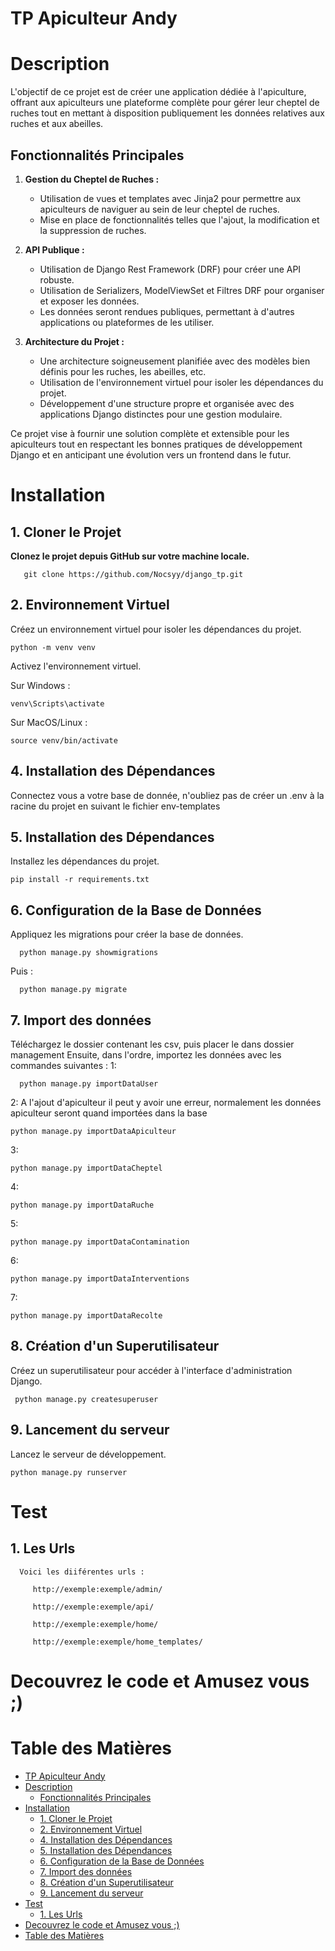 # TP Apiculteur Andy

# Description

L'objectif de ce projet est de créer une application dédiée à l'apiculture, offrant aux apiculteurs une plateforme complète pour gérer leur cheptel de ruches tout en mettant à disposition publiquement les données relatives aux ruches et aux abeilles.

## Fonctionnalités Principales

1. **Gestion du Cheptel de Ruches :**
   - Utilisation de vues et templates avec Jinja2 pour permettre aux apiculteurs de naviguer au sein de leur cheptel de ruches.
   - Mise en place de fonctionnalités telles que l'ajout, la modification et la suppression de ruches.

2. **API Publique :**
   - Utilisation de Django Rest Framework (DRF) pour créer une API robuste.
   - Utilisation de Serializers, ModelViewSet et Filtres DRF pour organiser et exposer les données.
   - Les données seront rendues publiques, permettant à d'autres applications ou plateformes de les utiliser.

3. **Architecture du Projet :**
   - Une architecture soigneusement planifiée avec des modèles bien définis pour les ruches, les abeilles, etc.
   - Utilisation de l'environnement virtuel pour isoler les dépendances du projet.
   - Développement d'une structure propre et organisée avec des applications Django distinctes pour une gestion modulaire.



Ce projet vise à fournir une solution complète et extensible pour les apiculteurs tout en respectant les bonnes pratiques de développement Django et en anticipant une évolution vers un frontend dans le futur.

# Installation

## 1. Cloner le Projet

   **Clonez le projet depuis GitHub sur votre machine locale.**

    
       git clone https://github.com/Nocsyy/django_tp.git
   
    
## 2. Environnement Virtuel

   Créez un environnement virtuel pour isoler les dépendances du projet.

    
    python -m venv venv
    
   Activez l'environnement virtuel.

   Sur Windows : 
  
    venv\Scripts\activate
    
   Sur MacOS/Linux : 
    
    source venv/bin/activate
   
## 4. Installation des Dépendances
   Connectez vous a votre base de donnée, n'oubliez pas de créer un .env à la racine du projet en suivant le fichier env-templates
    
    
## 5. Installation des Dépendances
   Installez les dépendances du projet.
    
    pip install -r requirements.txt
   

## 6. Configuration de la Base de Données
   Appliquez les migrations pour créer la base de données.
    
      python manage.py showmigrations
   Puis : 
   
      python manage.py migrate
   
## 7. Import des données 
   Téléchargez le dossier contenant les csv, puis placer le dans dossier management 
   Ensuite, dans l'ordre, importez les données avec les commandes suivantes : 
   1:
   
      python manage.py importDataUser
   2: A l'ajout d'apiculteur il peut y avoir une erreur, normalement les données apiculteur seront quand importées dans la base
   
    python manage.py importDataApiculteur
   3: 
   
    python manage.py importDataCheptel
   4: 
   
    python manage.py importDataRuche
   5: 
   
    python manage.py importDataContamination
   6: 
   
    python manage.py importDataInterventions
   7:
   
    python manage.py importDataRecolte
    

## 8. Création d'un Superutilisateur

   Créez un superutilisateur pour accéder à l'interface d'administration Django.

     python manage.py createsuperuser

## 9. Lancement du serveur 
   Lancez le serveur de développement.


    python manage.py runserver
  
# Test 
   ## 1. Les Urls
      Voici les diiférentes urls : 

         http://exemple:exemple/admin/

         http://exemple:exemple/api/

         http://exemple:exemple/home/

         http://exemple:exemple/home_templates/

# Decouvrez le code et Amusez vous ;)


         






# Table des Matières

- [TP Apiculteur Andy](#tp-apiculteur-andy)
- [Description](#description)
  - [Fonctionnalités Principales](#fonctionnalités-principales)
- [Installation](#installation)
  - [1. Cloner le Projet](#1-cloner-le-projet)
  - [2. Environnement Virtuel](#2-environnement-virtuel)
  - [4. Installation des Dépendances](#4-installation-des-dépendances)
  - [5. Installation des Dépendances](#5-installation-des-dépendances)
  - [6. Configuration de la Base de Données](#6-configuration-de-la-base-de-données)
  - [7. Import des données](#7-import-des-données)
  - [8. Création d'un Superutilisateur](#8-création-dun-superutilisateur)
  - [9. Lancement du serveur](#9-lancement-du-serveur)
- [Test](#test)
  - [1. Les Urls](#1-les-urls)
- [Decouvrez le code et Amusez vous ;)](#decouvrez-le-code-et-amusez-vous-)
- [Table des Matières](#table-des-matières)



